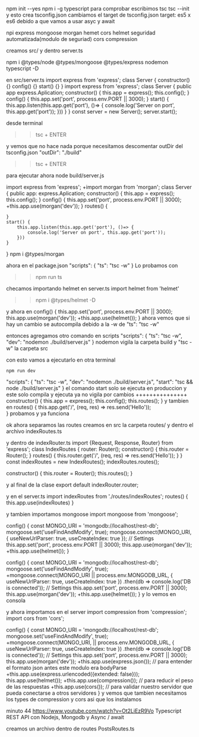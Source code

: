 npm init --yes
npm i -g typescript
para comprobar escribimos tsc
tsc --init
y esto crea tsconfig.json
cambiamos el target de tsconfig.json
target: es5 x es6 debido a que vamos a usar asyc y await

npi express mongoose morgan hemet cors
helmet seguridad automatizada(modulo de seguriad)
cors 
compression

creamos src/ y dentro server.ts

npm i @types/node @types/mongoose @types/express nodemon typescript -D

en src/server.ts
import express from 'express';
class Server {
    constructor() {}
    config() {}
    start() {}
}
import express from 'express';
class Server {
    public app express.Aplication;
    constructor() {
        this.app = express();
        this.config();
    }
    config() {
        this.app.set('port', process.env.PORT || 3000);
    }
    start() {
        this.app.listen(this.app.get('port'), ()=> {
            console.log('Server on port', this.app.get('port'));
        }))
    }
}
const server = new Server();
server.start();

desde terminal
>> tsc + ENTER

y vemos que no hace nada porque necesitamos descomentar outDir del tsconfig.json 
"outDir": "./build"
>> tsc + ENTER

para ejecutar ahora 
node build/server.js

import express from 'express';
+import morgan from 'morgan'; 
class Server {
    public app: express.Aplication;
    constructor() {
        this.app = express();
        this.config();
    }
    config() {
        this.app.set('port', process.env.PORT || 3000);
        +this.app.use(morgan('dev'));
    }
    routes() {

    }
    start() {
        this.app.listen(this.app.get('port'), ()=> {
            console.log('Server on port', this.app.get('port'));
        }))
    }
}
npm i @types/morgan

ahora en el package.json
"scripts": {
    "ts": "tsc -w"
}
Lo probamos con
>> npm run ts

checamos importando helmet en server.ts
import helmet from 'helmet'
>> npm i @types/helmet -D

y ahora en 
config() {
    this.app.set('port', process.env.PORT || 3000);
    this.app.use(morgan('dev'));
    +this.app.use(helmet());
}
ahora vemos que si hay un cambio se autocompila debido a la -w de "ts": "tsc -w"

entonces agregamos otro comando en scripts
"scripts": {
    "ts": "tsc -w",
    "dev": "nodemon ./build/server.js"
}
nodemon vigila la carpeta build y "tsc -w" la carpeta src

con esto vamos a ejecutarlo en otra terminal
```terminal
npm run dev
```

"scripts": {
    "ts": "tsc -w",
    "dev": "nodemon ./build/server.js",
    "start": "tsc && node ./build/server.js"
}
el comando start solo se ejecuta en produccion y este solo compila y ejecuta ya no vigila por cambios
+++++++++++++++
constructor() {
    this.app = express();
    this.config();
    this.routes();
}
y tambien en 
routes() {
    this.app.get('/', (req, res) => res.send('Hello'));        
}
probamos y ya funciona

ok ahora separamos las routes
creamos en src la carpeta routes/
y dentro el archivo indexRoutes.ts

y dentro de indexRouter.ts
import {Request, Response, Router} from 'express';
class IndexRoutes {
    router: Router();
    constructor() {
        this.router = Router();
    }
    routes() {
        this.router.get('/', (req, res) => res.send('Hello'));
    }
}
const indexRoutes = new IndexRoutes();
indexRoutes.routes();

constructor() {
    this.router = Router();
    this.routes();
}

y al final de la clase
export default indexRouter.router;

y en el server.ts
import indexRoutes from './routes/indexRoutes';
routes() {
    this.app.use(indexRoutes)
}

y tambien importamos mongoose
import mongoose from 'mongoose';

config() {
    const MONGO_URI = 'mongodb://localhost/rest-db';
    mongoose.set('useFindAndModify', true);
    mongoose.connect(MONGO_URI, {
        useNewUrlParser: true,
        useCreateIndex: true
    });
    // Settings
    this.app.set('port', process.env.PORT || 3000);
    this.app.use(morgan('dev'));
    +this.app.use(helmet());
}

config() {
    const MONGO_URI = 'mongodb://localhost/rest-db';
    mongoose.set('useFindAndModify', true);
    +mongoose.connect(MONGO_URI || process.env.MONGODB_URL, {
        useNewUrlParser: true,
        useCreateIndex: true
    })
        .then(db => console.log('DB is connected'));
    // Settings
    this.app.set('port', process.env.PORT || 3000);
    this.app.use(morgan('dev'));
    +this.app.use(helmet());
}
y lo vemos en consola

y ahora importamos en el server 
import compression from 'compression';
import cors from 'cors';

config() {
    const MONGO_URI = 'mongodb://localhost/rest-db';
    mongoose.set('useFindAndModify', true);
    +mongoose.connect(MONGO_URI, || process.env.MONGODB_URL, {
        useNewUrlParser: true,
        useCreateIndex: true
    })
        .then(db => console.log('DB is connected'));
    // Settings
    this.app.set('port', process.env.PORT || 3000);
    this.app.use(morgan('dev'));
    +this.app.use(express.json()); // para entender el formato json
    antes este modulo era bodyParse
    +this.app.use(express.urlencoded({extended: false}));
    this.app.use(helmet());
    +this.app.use(compression()); // para reducir el peso de las respuestas
    +this.app.use(cors()); // para validar nuestro servidor que pueda conectarse a otros servidores
}
y vemos que tambien necesitamos los types de compression y cors
asi que los instalamos

minuto 44
https://www.youtube.com/watch?v=Ot2LiEzR9Vo
Typescript REST API con Nodejs, Mongodb y Async / await


creamos un archivo dentro de routes PostsRoutes.ts


